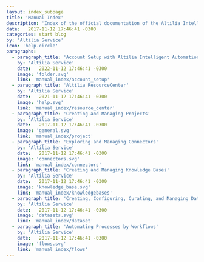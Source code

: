 ```yaml
---
layout: index_subpage
title: 'Manual Index'
description: 'Index of the official documentation of the Altilia Intelligent Automation platform'
date:   2017-11-12 17:46:41 -0300
categories: start blog
by: 'Altilia Service'
icon: 'help-circle'
paragraphs:
  - paragraph_title: 'Account Setup with Altilia Intelligent Automation<sup>TM</sup>'
    by: 'Altilia Service'
    date:   2022-11-12 17:46:41 -0300
    image: 'folder.svg'
    link: 'manual_index/account_setup'
  - paragraph_title: 'Altilia ResourceCenter'
    by: 'Altilia Service'
    date:   2021-11-12 17:46:41 -0300
    image: 'help.svg'
    link: 'manual_index/resource_center'
  - paragraph_title: 'Creating and Managing Projects'
    by: 'Altilia Service'
    date:   2017-11-12 17:46:41 -0300
    image: 'general.svg'
    link: 'manual_index/project'
  - paragraph_title: 'Exploring and Managing Connectors'
    by: 'Altilia Service'
    date:   2017-11-12 17:46:41 -0300
    image: 'connectors.svg'
    link: 'manual_index/connectors'
  - paragraph_title: 'Creating and Managing Knowledge Bases'
    by: 'Altilia Service'
    date:   2017-11-12 17:46:41 -0300
    image: 'knowledge_base.svg'
    link: 'manual_index/knowledgebases'
  - paragraph_title: 'Creating, Configuring, Curating, and Managing Datasets'
    by: 'Altilia Service'
    date:   2017-11-12 17:46:41 -0300
    image: 'datasets.svg'
    link: 'manual_index/dataset'
  - paragraph_title: 'Automating Processes by Workflows'
    by: 'Altilia Service'
    date:   2017-11-12 17:46:41 -0300
    image: 'flows.svg'
    link: 'manual_index/flows'
---
```

